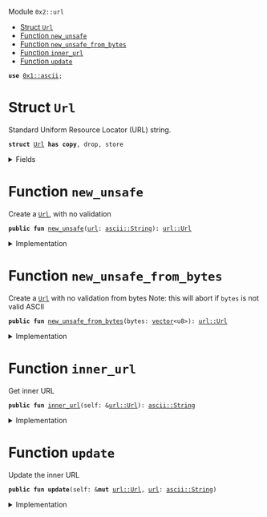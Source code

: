 
<a name="0x2_url"></a>

 Module `0x2::url`



-  [Struct `Url`](#0x2_url_Url)
-  [Function `new_unsafe`](#0x2_url_new_unsafe)
-  [Function `new_unsafe_from_bytes`](#0x2_url_new_unsafe_from_bytes)
-  [Function `inner_url`](#0x2_url_inner_url)
-  [Function `update`](#0x2_url_update)


<pre><code><b>use</b> <a href="dependencies/move-stdlib/ascii.md#0x1_ascii">0x1::ascii</a>;
</code></pre>



<a name="0x2_url_Url"></a>

# Struct `Url`

Standard Uniform Resource Locator (URL) string.


<pre><code><b>struct</b> <a href="url.md#0x2_url_Url">Url</a> <b>has</b> <b>copy</b>, drop, store
</code></pre>



<details>
<summary>Fields</summary>


<dl>
<dt>
<code><a href="url.md#0x2_url">url</a>: <a href="dependencies/move-stdlib/ascii.md#0x1_ascii_String">ascii::String</a></code>
</dt>
<dd>

</dd>
</dl>


</details>

<a name="0x2_url_new_unsafe"></a>

# Function `new_unsafe`

Create a <code><a href="url.md#0x2_url_Url">Url</a></code>, with no validation


<pre><code><b>public</b> <b>fun</b> <a href="url.md#0x2_url_new_unsafe">new_unsafe</a>(<a href="url.md#0x2_url">url</a>: <a href="dependencies/move-stdlib/ascii.md#0x1_ascii_String">ascii::String</a>): <a href="url.md#0x2_url_Url">url::Url</a>
</code></pre>



<details>
<summary>Implementation</summary>


<pre><code><b>public</b> <b>fun</b> <a href="url.md#0x2_url_new_unsafe">new_unsafe</a>(<a href="url.md#0x2_url">url</a>: String): <a href="url.md#0x2_url_Url">Url</a> {
    <a href="url.md#0x2_url_Url">Url</a> { <a href="url.md#0x2_url">url</a> }
}
</code></pre>



</details>

<a name="0x2_url_new_unsafe_from_bytes"></a>

# Function `new_unsafe_from_bytes`

Create a <code><a href="url.md#0x2_url_Url">Url</a></code> with no validation from bytes
Note: this will abort if <code>bytes</code> is not valid ASCII


<pre><code><b>public</b> <b>fun</b> <a href="url.md#0x2_url_new_unsafe_from_bytes">new_unsafe_from_bytes</a>(bytes: <a href="dependencies/move-stdlib/vector.md#0x1_vector">vector</a>&lt;u8&gt;): <a href="url.md#0x2_url_Url">url::Url</a>
</code></pre>



<details>
<summary>Implementation</summary>


<pre><code><b>public</b> <b>fun</b> <a href="url.md#0x2_url_new_unsafe_from_bytes">new_unsafe_from_bytes</a>(bytes: <a href="dependencies/move-stdlib/vector.md#0x1_vector">vector</a>&lt;u8&gt;): <a href="url.md#0x2_url_Url">Url</a> {
    <b>let</b> <a href="url.md#0x2_url">url</a> = <a href="dependencies/move-stdlib/ascii.md#0x1_ascii_string">ascii::string</a>(bytes);
    <a href="url.md#0x2_url_Url">Url</a> { <a href="url.md#0x2_url">url</a> }
}
</code></pre>



</details>

<a name="0x2_url_inner_url"></a>

# Function `inner_url`

Get inner URL


<pre><code><b>public</b> <b>fun</b> <a href="url.md#0x2_url_inner_url">inner_url</a>(self: &<a href="url.md#0x2_url_Url">url::Url</a>): <a href="dependencies/move-stdlib/ascii.md#0x1_ascii_String">ascii::String</a>
</code></pre>



<details>
<summary>Implementation</summary>


<pre><code><b>public</b> <b>fun</b> <a href="url.md#0x2_url_inner_url">inner_url</a>(self: &<a href="url.md#0x2_url_Url">Url</a>): String{
    self.<a href="url.md#0x2_url">url</a>
}
</code></pre>



</details>

<a name="0x2_url_update"></a>

# Function `update`

Update the inner URL


<pre><code><b>public</b> <b>fun</b> <b>update</b>(self: &<b>mut</b> <a href="url.md#0x2_url_Url">url::Url</a>, <a href="url.md#0x2_url">url</a>: <a href="dependencies/move-stdlib/ascii.md#0x1_ascii_String">ascii::String</a>)
</code></pre>



<details>
<summary>Implementation</summary>


<pre><code><b>public</b> <b>fun</b> <b>update</b>(self: &<b>mut</b> <a href="url.md#0x2_url_Url">Url</a>, <a href="url.md#0x2_url">url</a>: String) {
    self.<a href="url.md#0x2_url">url</a> = <a href="url.md#0x2_url">url</a>;
}
</code></pre>



</details>
